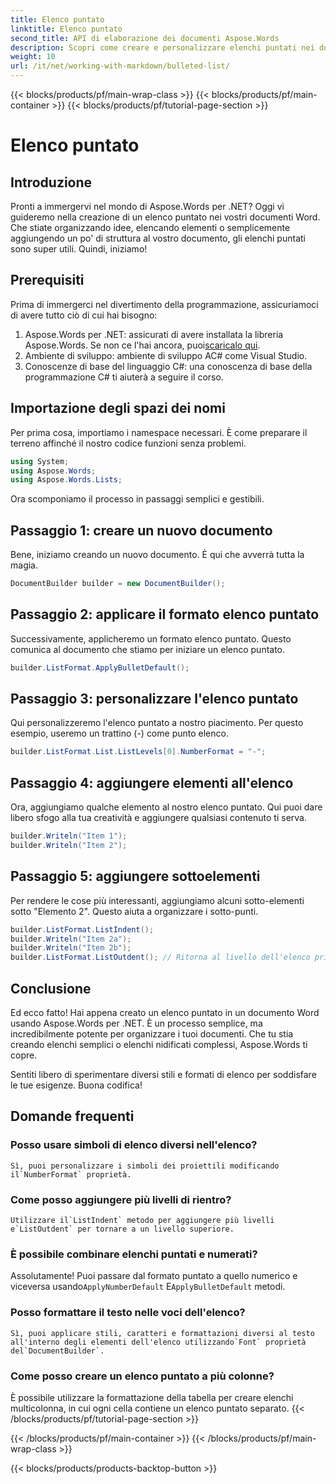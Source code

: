```yaml
---
title: Elenco puntato
linktitle: Elenco puntato
second_title: API di elaborazione dei documenti Aspose.Words
description: Scopri come creare e personalizzare elenchi puntati nei documenti Word utilizzando Aspose.Words per .NET con questa guida dettagliata.
weight: 10
url: /it/net/working-with-markdown/bulleted-list/
---
```


{{< blocks/products/pf/main-wrap-class >}}
{{< blocks/products/pf/main-container >}}
{{< blocks/products/pf/tutorial-page-section >}}

# Elenco puntato

## Introduzione

Pronti a immergervi nel mondo di Aspose.Words per .NET? Oggi vi guideremo nella creazione di un elenco puntato nei vostri documenti Word. Che stiate organizzando idee, elencando elementi o semplicemente aggiungendo un po' di struttura al vostro documento, gli elenchi puntati sono super utili. Quindi, iniziamo!

## Prerequisiti

Prima di immergerci nel divertimento della programmazione, assicuriamoci di avere tutto ciò di cui hai bisogno:

1.  Aspose.Words per .NET: assicurati di avere installata la libreria Aspose.Words. Se non ce l'hai ancora, puoi[scaricalo qui](https://releases.aspose.com/words/net/).
2. Ambiente di sviluppo: ambiente di sviluppo AC# come Visual Studio.
3. Conoscenze di base del linguaggio C#: una conoscenza di base della programmazione C# ti aiuterà a seguire il corso.

## Importazione degli spazi dei nomi

Per prima cosa, importiamo i namespace necessari. È come preparare il terreno affinché il nostro codice funzioni senza problemi.

```csharp
using System;
using Aspose.Words;
using Aspose.Words.Lists;
```

Ora scomponiamo il processo in passaggi semplici e gestibili.

## Passaggio 1: creare un nuovo documento

Bene, iniziamo creando un nuovo documento. È qui che avverrà tutta la magia.

```csharp
DocumentBuilder builder = new DocumentBuilder();
```

## Passaggio 2: applicare il formato elenco puntato

Successivamente, applicheremo un formato elenco puntato. Questo comunica al documento che stiamo per iniziare un elenco puntato.

```csharp
builder.ListFormat.ApplyBulletDefault();
```

## Passaggio 3: personalizzare l'elenco puntato

Qui personalizzeremo l'elenco puntato a nostro piacimento. Per questo esempio, useremo un trattino (-) come punto elenco.

```csharp
builder.ListFormat.List.ListLevels[0].NumberFormat = "-";
```

## Passaggio 4: aggiungere elementi all'elenco

Ora, aggiungiamo qualche elemento al nostro elenco puntato. Qui puoi dare libero sfogo alla tua creatività e aggiungere qualsiasi contenuto ti serva.

```csharp
builder.Writeln("Item 1");
builder.Writeln("Item 2");
```

## Passaggio 5: aggiungere sottoelementi

Per rendere le cose più interessanti, aggiungiamo alcuni sotto-elementi sotto "Elemento 2". Questo aiuta a organizzare i sotto-punti.

```csharp
builder.ListFormat.ListIndent();
builder.Writeln("Item 2a");
builder.Writeln("Item 2b");
builder.ListFormat.ListOutdent(); // Ritorna al livello dell'elenco principale
```

## Conclusione

Ed ecco fatto! Hai appena creato un elenco puntato in un documento Word usando Aspose.Words per .NET. È un processo semplice, ma incredibilmente potente per organizzare i tuoi documenti. Che tu stia creando elenchi semplici o elenchi nidificati complessi, Aspose.Words ti copre.

Sentiti libero di sperimentare diversi stili e formati di elenco per soddisfare le tue esigenze. Buona codifica!

## Domande frequenti

### Posso usare simboli di elenco diversi nell'elenco?
    Sì, puoi personalizzare i simboli dei proiettili modificando il`NumberFormat` proprietà.

### Come posso aggiungere più livelli di rientro?
    Utilizzare il`ListIndent` metodo per aggiungere più livelli e`ListOutdent` per tornare a un livello superiore.

### È possibile combinare elenchi puntati e numerati?
   Assolutamente! Puoi passare dal formato puntato a quello numerico e viceversa usando`ApplyNumberDefault` E`ApplyBulletDefault` metodi.

### Posso formattare il testo nelle voci dell'elenco?
    Sì, puoi applicare stili, caratteri e formattazioni diversi al testo all'interno degli elementi dell'elenco utilizzando`Font` proprietà del`DocumentBuilder`.

### Come posso creare un elenco puntato a più colonne?
   È possibile utilizzare la formattazione della tabella per creare elenchi multicolonna, in cui ogni cella contiene un elenco puntato separato.
{{< /blocks/products/pf/tutorial-page-section >}}

{{< /blocks/products/pf/main-container >}}
{{< /blocks/products/pf/main-wrap-class >}}

{{< blocks/products/products-backtop-button >}}
